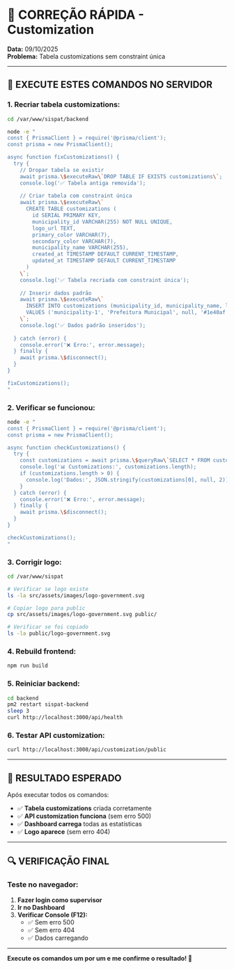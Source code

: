 # 🔧 CORREÇÃO RÁPIDA - Customization

**Data:** 09/10/2025  
**Problema:** Tabela customizations sem constraint única

---

## 🚀 EXECUTE ESTES COMANDOS NO SERVIDOR

### **1. Recriar tabela customizations:**

```bash
cd /var/www/sispat/backend

node -e "
const { PrismaClient } = require('@prisma/client');
const prisma = new PrismaClient();

async function fixCustomizations() {
  try {
    // Dropar tabela se existir
    await prisma.\$executeRaw\`DROP TABLE IF EXISTS customizations\`;
    console.log('✅ Tabela antiga removida');
    
    // Criar tabela com constraint única
    await prisma.\$executeRaw\`
      CREATE TABLE customizations (
        id SERIAL PRIMARY KEY,
        municipality_id VARCHAR(255) NOT NULL UNIQUE,
        logo_url TEXT,
        primary_color VARCHAR(7),
        secondary_color VARCHAR(7),
        municipality_name VARCHAR(255),
        created_at TIMESTAMP DEFAULT CURRENT_TIMESTAMP,
        updated_at TIMESTAMP DEFAULT CURRENT_TIMESTAMP
      )
    \`;
    console.log('✅ Tabela recriada com constraint única');
    
    // Inserir dados padrão
    await prisma.\$executeRaw\`
      INSERT INTO customizations (municipality_id, municipality_name, logo_url, primary_color, secondary_color)
      VALUES ('municipality-1', 'Prefeitura Municipal', null, '#1e40af', '#3b82f6')
    \`;
    console.log('✅ Dados padrão inseridos');
    
  } catch (error) {
    console.error('❌ Erro:', error.message);
  } finally {
    await prisma.\$disconnect();
  }
}

fixCustomizations();
"
```

### **2. Verificar se funcionou:**

```bash
node -e "
const { PrismaClient } = require('@prisma/client');
const prisma = new PrismaClient();

async function checkCustomizations() {
  try {
    const customizations = await prisma.\$queryRaw\`SELECT * FROM customizations\`;
    console.log('📊 Customizations:', customizations.length);
    if (customizations.length > 0) {
      console.log('Dados:', JSON.stringify(customizations[0], null, 2));
    }
  } catch (error) {
    console.error('❌ Erro:', error.message);
  } finally {
    await prisma.\$disconnect();
  }
}

checkCustomizations();
"
```

### **3. Corrigir logo:**

```bash
cd /var/www/sispat

# Verificar se logo existe
ls -la src/assets/images/logo-government.svg

# Copiar logo para public
cp src/assets/images/logo-government.svg public/

# Verificar se foi copiado
ls -la public/logo-government.svg
```

### **4. Rebuild frontend:**

```bash
npm run build
```

### **5. Reiniciar backend:**

```bash
cd backend
pm2 restart sispat-backend
sleep 3
curl http://localhost:3000/api/health
```

### **6. Testar API customization:**

```bash
curl http://localhost:3000/api/customization/public
```

---

## 🎯 RESULTADO ESPERADO

Após executar todos os comandos:

- ✅ **Tabela customizations** criada corretamente
- ✅ **API customization funciona** (sem erro 500)
- ✅ **Dashboard carrega** todas as estatísticas
- ✅ **Logo aparece** (sem erro 404)

---

## 🔍 VERIFICAÇÃO FINAL

### **Teste no navegador:**

1. **Fazer login como supervisor**
2. **Ir no Dashboard**
3. **Verificar Console (F12):**
   - ✅ Sem erro 500
   - ✅ Sem erro 404
   - ✅ Dados carregando

---

**Execute os comandos um por um e me confirme o resultado! 🚀**
